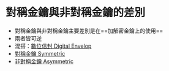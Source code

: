 # 對稱金鑰與非對稱金鑰的差別
- 對稱金鑰與非對稱金鑰主要差別是在==加解密金鑰上的使用==
- 兩者皆可逆
- 混搭：[數位信封 Digital Envelop](演算法/數位信封%20Digital%20Envelop.md)
- [對稱金鑰 Symmetric](演算法/對稱金鑰%20Symmetric.md)
- [非對稱金鑰 Asymmetric](演算法/非對稱金鑰%20Asymmetric.md)







